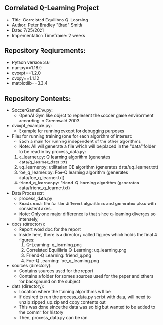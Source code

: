 ## Correlated Q-Learning Project
- Title: Correlated Equilibria Q-Learning
- Author: Peter Bradley "Brad" Smith
- Date: 7/25/2021
- Implementation Timeframe: 2 weeks

## Repository Reqiurements:
- Python version 3.6
- numpy==1.18.0
- cvxopt==1.2.0
- cvxpy==1.1.12
- matplotlib==3.3.4

## Repository Contents:
- SoccerGameEnv.py:
   - OpenAI Gym like object to represent the soccer game environment according to Greenwald 2003
- cvxopt_example.py:
   - Example for running cvxopt for debugging purposes
- Files for running training (one for each algorithm of interest:
   - Each a main for running independent of the other algorithms
   - Note: All will generate a file which will be placed in the "data" folder to be read in by process_data.py:
   1. q_learner.py: Q learning algorithm (generates data/q_learner_data.txt)
   2. uq_learner.py: utilitarian CE algorithm (generates data/uq_learner.txt)
   3. foe_q_learner.py: Foe-Q learning algorithm (generates data/foe_q_learner.txt)
   4. friend_q_learner.py: Friend-Q learning algorithm (generates data/friend_q_learner.txt)
- Data Processor:
   - process_data.py
   - Reads each file for the different algorithms and generates plots with consistent axes.
   - Note: Only one major difference is that since q-learning diverges so intensely, 
- docs (directory):
   - Report word doc for the report
   - Inside here, there is a directory called figures which holds the final 4 figures:
      1. Q-Learning: q_learning.png
      2. Correlated Equilibria Q-Learning: uq_learning.png
      3. Friend-Q Learning: friend_q.png
      4. Foe-Q Learning: foe_q_learning.png
- sources (directory):
   - Contains sources used for the report
   - Contains a folder for somes sources used for the paper and others for background on the subject
- data (directory):
   - Location where the training algorithms will be 
   - If desired to run the process_data.py script with data, will need to unzip zipped_up.zip and copy contents out
   - This was done since the data was so big but wanted to be added to the commit for history
   - Then, process_data.py can be ran